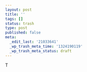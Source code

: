 ```yaml
---
layout: post
title: ''
tags: []
status: trash
type: post
published: false
meta:
  _edit_last: '21033641'
  _wp_trash_meta_time: '1324190119'
  _wp_trash_meta_status: draft
---
```

T
